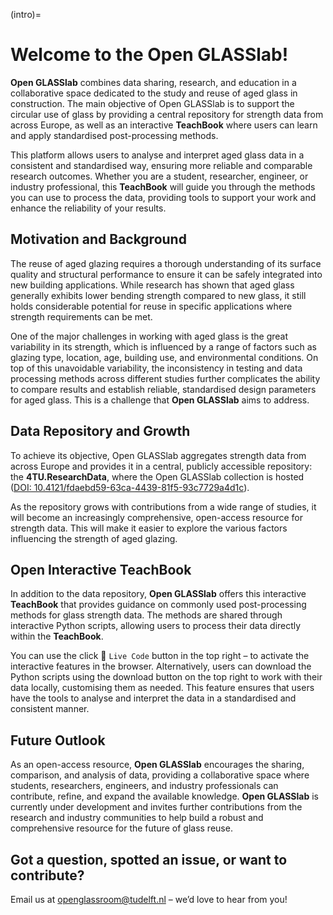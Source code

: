 (intro)=
# Welcome to the Open GLASSlab!

**Open GLASSlab** combines data sharing, research, and education in a collaborative space dedicated to the study and reuse of aged glass in construction. The main objective of Open GLASSlab is to support the circular use of glass by providing a central repository for strength data from across Europe, as well as an interactive **TeachBook** where users can learn and apply standardised post-processing methods. 

This platform allows users to analyse and interpret aged glass data in a consistent and standardised way, ensuring more reliable and comparable research outcomes. Whether you are a student, researcher, engineer, or industry professional, this **TeachBook** will guide you through the methods you can use to process the data, providing tools to support your work and enhance the reliability of your results.

## Motivation and Background

The reuse of aged glazing requires a thorough understanding of its surface quality and structural performance to ensure it can be safely integrated into new building applications. While research has shown that aged glass generally exhibits lower bending strength compared to new glass, it still holds considerable potential for reuse in specific applications where strength requirements can be met.

One of the major challenges in working with aged glass is the great variability in its strength, which is influenced by a range of factors such as glazing type, location, age, building use, and environmental conditions. On top of this unavoidable variability, the inconsistency in testing and data processing methods across different studies further complicates the ability to compare results and establish reliable, standardised design parameters for aged glass. This is a challenge that **Open GLASSlab** aims to address.

## Data Repository and Growth

To achieve its objective, Open GLASSlab aggregates strength data from across Europe and provides it in a central, publicly accessible repository: the **4TU.ResearchData**, where the Open GLASSlab collection is hosted ([DOI: 10.4121/fdaebd59-63ca-4439-81f5-93c7729a4d1c](https://doi.org/10.4121/fdaebd59-63ca-4439-81f5-93c7729a4d1c)).

As the repository grows with contributions from a wide range of studies, it will become an increasingly comprehensive, open-access resource for strength data. This will make it easier to explore the various factors influencing the strength of aged glazing.

## Open Interactive TeachBook

In addition to the data repository, **Open GLASSlab** offers this interactive **TeachBook** that provides guidance on commonly used post-processing methods for glass strength data. The methods are shared through interactive Python scripts, allowing users to process their data directly within the **TeachBook**.

You can use the click 🚀 `Live Code` button in the top right – to activate the interactive features in the browser. Alternatively, users can download the Python scripts using the download button on the top right to work with their data locally, customising them as needed. This feature ensures that users have the tools to analyse and interpret the data in a standardised and consistent manner.

## Future Outlook

As an open-access resource, **Open GLASSlab** encourages the sharing, comparison, and analysis of data, providing a collaborative space where students, researchers, engineers, and industry professionals can contribute, refine, and expand the available knowledge. **Open GLASSlab** is currently under development and invites further contributions from the research and industry communities to help build a robust and comprehensive resource for the future of glass reuse.

## Got a question, spotted an issue, or want to contribute?

Email us at [openglassroom@tudelft.nl](mailto:openglassroom@tudelft.nl) – we’d love to hear from you!
